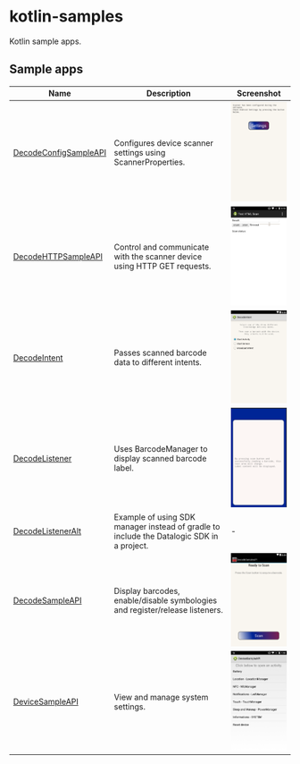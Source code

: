 # kotlin-samples

Kotlin sample apps.

## Sample apps

| Name | Description | Screenshot
|------|-------------|-----------
| [DecodeConfigSampleAPI](DecodeConfigSampleAPI/) | Configures device scanner settings using ScannerProperties. |      ![DecodeConfigSampleAPI](screenshots/decode_config_sample.png)
| [DecodeHTTPSampleAPI](DecodeHTTPSampleAPI/) | Control and communicate with the scanner device using HTTP GET requests. | ![DecodeHTTPSampleAPI](screenshots/decode_http.png)
| [DecodeIntent](DecodeIntent/) | Passes scanned barcode data to different intents.| ![DecodeIntent](screenshots/decode_intent.png)
| [DecodeListener](DecodeListener/) | Uses BarcodeManager to display scanned barcode label. | ![DecodeListener](screenshots/decode_listener.png)
| [DecodeListenerAlt](DecodeListenerAlt) | Example of using SDK manager instead of gradle to include the Datalogic SDK in a project. | - |
|[DecodeSampleAPI](DecodeSampleAPI/) | Display barcodes, enable/disable symbologies and register/release listeners. | ![DecodeSampleAPI](screenshots/decode_sample.png)
| [DeviceSampleAPI](DeviceSampleAPI/) |  View and manage system settings.| ![DeviceSampleAPI](screenshots/device_api.png)
